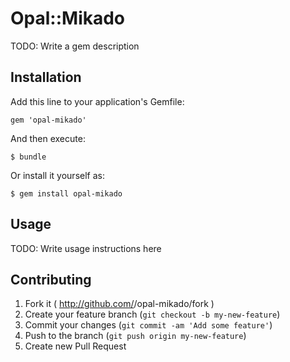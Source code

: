 # Opal::Mikado

TODO: Write a gem description

## Installation

Add this line to your application's Gemfile:

    gem 'opal-mikado'

And then execute:

    $ bundle

Or install it yourself as:

    $ gem install opal-mikado

## Usage

TODO: Write usage instructions here

## Contributing

1. Fork it ( http://github.com/<my-github-username>/opal-mikado/fork )
2. Create your feature branch (`git checkout -b my-new-feature`)
3. Commit your changes (`git commit -am 'Add some feature'`)
4. Push to the branch (`git push origin my-new-feature`)
5. Create new Pull Request
